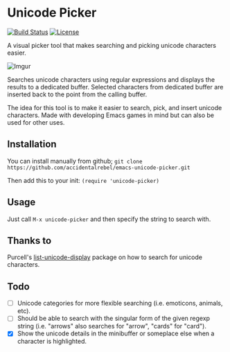 # Unicode Picker #
[![Build Status](https://travis-ci.org/accidentalrebel/emacs-unicode-picker.svg)](https://travis-ci.org/accidentalrebel/emacs-unicode-picker)
[![License](http://img.shields.io/:license-gpl3-blue.svg)](http://www.gnu.org/licenses/gpl-3.0.html)

A visual picker tool that makes searching and picking unicode characters easier.

![Imgur](http://i.imgur.com/tVBGIRw.gif)

Searches unicode characters using regular expressions and displays the results to a dedicated buffer. Selected characters from dedicated buffer are inserted back to the point from the calling buffer.

The idea for this tool is to make it easier to search, pick, and insert unicode characters. Made with developing Emacs games in mind but can also be used for other uses. 

## Installation
You can install  manually from github;
`git clone https://github.com/accidentalrebel/emacs-unicode-picker.git`

Then add this to your init:
`(require 'unicode-picker)`

## Usage
Just call `M-x unicode-picker` and then specify the string to search with.

## Thanks to
Purcell's [list-unicode-display](https://github.com/purcell/list-unicode-display) package on how to search for unicode characters.

## Todo
- [ ] Unicode categories for more flexible searching (i.e. emoticons, animals, etc).
- [ ] Should be able to search with the singular form of the given regexp string (i.e. "arrows" also searches for "arrow", "cards" for "card").
- [x] Show the unicode details in the minibuffer or someplace else when a character is highlighted.
